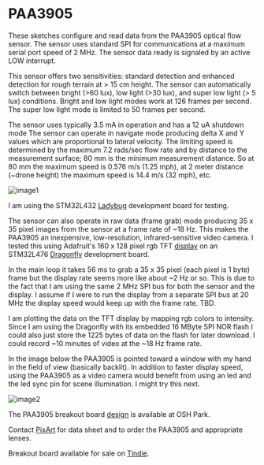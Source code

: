 # PAA3905

 These sketches configure and read data from the PAA3905 optical flow sensor. 
 The sensor uses standard SPI for communications at a maximum serial port speed of 2 MHz. The sensor data ready
 is signaled by an active LOW interrupt.
 
 This sensor offers two sensitivities: standard detection and enhanced detection for rough terrain 
 at > 15 cm height. The sensor can automatically switch between bright (>60 lux), low light (>30 lux), 
 and super low light (> 5 lux) conditions. Bright and low light modes work at 126 frames per second. The super 
 low light mode is limited to 50 frames per second. 
 
 The sensor uses typically 3.5 mA in operation and has a 12 uA shutdown mode The sensor can operate 
 in navigate mode producing delta X and Y values which are proportional to lateral velocity. 
 The limiting speed is determined by the maximum 7.2 rads/sec flow rate and by distance to the measurement 
 surface; 80 mm is the minimum measurement distance. So at 80 mm the maximum speed is 0.576 m/s (1.25 mph), 
 at 2 meter distance (~drone height) the maximum speed is 14.4 m/s (32 mph), etc. 

 ![image1](https://user-images.githubusercontent.com/6698410/130867936-83a9b875-73ed-4f13-b8b0-949b0c427e26.jpg)
 
 I am using the STM32L432 [Ladybug](https://www.tindie.com/products/tleracorp/ladybug-stm32l432-development-board/) development board for testing. 

 The sensor can also operate in raw data (frame grab) mode producing 35 x 35 pixel images from the 
 sensor at a frame rate of ~18 Hz. This makes the PAA3905 an inexpensive, low-resolution, infrared-sensitive 
 video camera. I tested this using Adafruit's 160 x 128 pixel rgb TFT [display](https://learn.adafruit.com/1-8-tft-display) 
 on an STM32L476 [Dragonfly](https://www.tindie.com/products/tleracorp/dragonfly-stm32l47696-development-board/) development board. 
 
 In the main loop it takes 56 ms to grab a 35 x 35 pixel (each pixel is 1  byte) frame but the display rate seems more like about ~2 Hz or so. 
 This is due to the fact that I am using the same 2 MHz SPI bus for both the sensor and the display. 
 I assume if I were to run the display from a separate SPI bus at 20 MHz the display speed would keep up with the frame rate. TBD.
 
 I am plotting the data on the TFT display by mapping rgb colors to intensity. Since I am using the Dragonfly with its embedded 16 MByte SPI NOR flash 
 I could also just store the 1225 bytes of data on the flash for later download. I could record ~10 minutes of video at the ~18 Hz frame rate. 
 
 In the image below the PAA3905 is pointed toward a window with my hand in the field of view (basically backlit). 
 In addition to faster display speed, using the PAA3905 as a video camera would benefit from using an led and the led sync pin for scene illumination. I might try this next.
 
 ![image2](https://user-images.githubusercontent.com/6698410/132047219-fcb7dcb0-287c-4db8-a6fe-3b6ec7886a98.jpg)
 
 The PAA3905 breakout board [design](https://oshpark.com/shared_projects/lCUt7xVA) is available at OSH Park. 
 
 Contact [PixArt](https://www.pixart.com/products-comparison/16/Optical_Motion_Tracking) for data sheet and to order the PAA3905 and appropriate lenses.
 
 Breakout board available for sale on [Tindie](https://www.tindie.com/products/onehorse/paa3905-optical-flow-sensor/).
